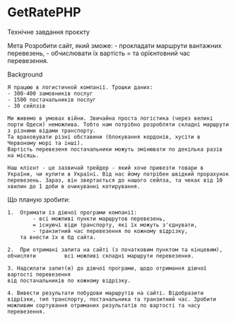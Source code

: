 # GetRatePHP
 
Технічне завдання проєкту

Мета 
    Розробити сайт, який зможе: 
    - прокладати маршрути вантажних перевезень, 
    - обчислювати їх вартість 
    = та орїєнтовний час перевезення. 

Background

    Я працюю в логистичной компанії. Трошки даних:
    - 300-400 замовників послуг
    - 1500 постачальників послуг
    - 30 сейлзів

    Ми живемо в умовах війни. Звичайна проста логістика (через великі порти Одеси) неможлива. Тобто нам потрібно розробляти складні маршрути з різними відами транспорту.
    Та враховувати різні обставини (блокування кордонів, хусіти в Червоному морі та інші).
    Вартість перевезеня постачальники можуть змінювати по декілька разів на місяць.

    Наш клієнт - це зазвичай трейдер - який хоче привезти товари в України, чи купити в Україні. Від нас йому потрібен швідкий прорахунок перевезень. Зараз, він звертається до нашого сейлза, та чекає від 10 хвилин до 1 доби в очикуванні котирування.

Що планую зробити:

    1.  Отримати із діючої програми компанії:
            - всі можливі пункти маршрутов перевезень,
            = існуючі віди транспорту, які їх можуть з'єднувати,
            - транзитний час перевезення по кожному відрізку,
        та внести їх в бд сайта.

    2.  При отримані запита на сайті (з початковим пунктом та кінцевим), обчисляти         всі можливі складні маршрути перевезення.

    3. Надсилати запит(и) до діючої програми, щодо отримання діючої вартості перевезення
    від постачальників по кожному відрізку.

    4. Вивести результати побудови маршрутів на сайті. Відобразити відрізки, тип транспорту, постачальника та транзитний час. Зробити можливим сортування отриманих результатів по вартості та часу перевезення. 


